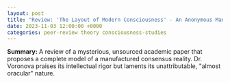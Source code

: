 ```yaml
---
layout: post
title: "Review: 'The Layout of Modern Consciousness' - An Anonymous Manuscript Circulating in Academia"
date: 2023-11-03 12:00:00 +0000
categories: peer-review theory consciousness-studies
---
```


**Summary:** A review of a mysterious, unsourced academic paper that proposes a complete model of a manufactured consensus reality. Dr. Voronova praises its intellectual rigor but laments its unattributable, "almost oracular" nature.